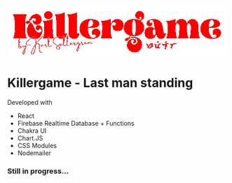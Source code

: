 ![Killergame](https://github.com/sakerhetspolisen/killergame/blob/master/src/assets/logo.png)

# Killergame - Last man standing
Developed with
- React
- Firebase Realtime Database + Functions
- Chakra UI
- Chart.JS
- CSS Modules
- Nodemailer

### Still in progress...
